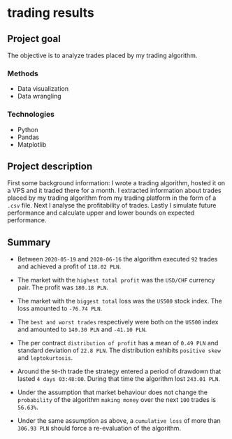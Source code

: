 # trading results

## Project goal
The objective is to analyze trades placed by my trading algorithm.

### Methods
* Data visualization
* Data wrangling

### Technologies
* Python
* Pandas
* Matplotlib

## Project description
First some background information: I wrote a trading algorithm, hosted it on a VPS and it traded there for a month. I extracted information about trades placed by my trading algorithm from my trading platform in the form of a `.csv` file. Next I analyse the profitability of trades. Lastly I simulate future performance and calculate upper and lower bounds on expected performance.

## Summary
* Between `2020-05-19` and `2020-06-16` the algorithm executed `92` trades and achieved a profit of `118.02 PLN`.

* The market with the `highest total profit` was the `USD/CHF` currency pair. The profit was `180.18 PLN`.

* The market with the `biggest total` loss was the `US500` stock index. The loss amounted to `-76.74 PLN`.

* The `best and worst trades` respectively were both on the `US500` index and amounted to `140.30 PLN` and `-41.10 PLN`.

* The per contract `distribution of profit` has a mean of `0.49 PLN` and standard deviation of `22.8 PLN`. The distribution exhibits `positive skew` and `leptokurtosis`.

* Around the `50`-th trade the strategy entered a period of drawdown that lasted `4 days 03:48:00`. During that time the algorithm lost `243.01 PLN`.

* Under the assumption that market behaviour does not change the `probability` of the algorithm `making money` over the next `100` trades is `56.63%`.

* Under the same assumption as above, a `cumulative loss` of more than `306.93 PLN` should force a re-evaluation of the algorithm.
